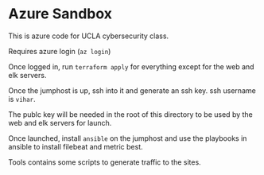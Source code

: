 # Azure Sandbox

This is azure code for UCLA cybersecurity class.

Requires azure login (`az login`) 

Once logged in, run `terraform apply` for everything except for the web and elk servers.

Once the jumphost is up, ssh into it and generate an ssh key. ssh username is `vihar`.

The publc key will be needed in the root of this directory to be used by the web and elk servers for launch.

Once launched, install `ansible` on the jumphost and use the playbooks in ansible to install filebeat and metric best.

Tools contains some scripts to generate traffic to the sites.
